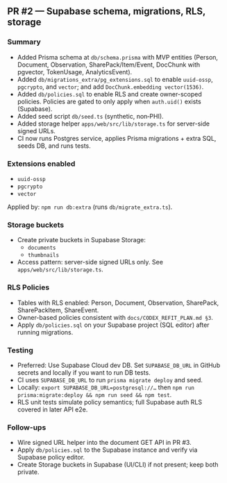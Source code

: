## PR #2 — Supabase schema, migrations, RLS, storage

### Summary
- Added Prisma schema at `db/schema.prisma` with MVP entities (Person, Document, Observation, SharePack/Item/Event, DocChunk with pgvector, TokenUsage, AnalyticsEvent).
- Added `db/migrations_extra/pg_extensions.sql` to enable `uuid-ossp`, `pgcrypto`, and `vector`; and add `DocChunk.embedding vector(1536)`.
- Added `db/policies.sql` to enable RLS and create owner-scoped policies. Policies are gated to only apply when `auth.uid()` exists (Supabase).
- Added seed script `db/seed.ts` (synthetic, non‑PHI).
- Added storage helper `apps/web/src/lib/storage.ts` for server-side signed URLs.
- CI now runs Postgres service, applies Prisma migrations + extra SQL, seeds DB, and runs tests.

### Extensions enabled
- `uuid-ossp`
- `pgcrypto`
- `vector`

Applied by: `npm run db:extra` (runs `db/migrate_extra.ts`).

### Storage buckets
- Create private buckets in Supabase Storage:
  - `documents`
  - `thumbnails`
- Access pattern: server-side signed URLs only. See `apps/web/src/lib/storage.ts`.

### RLS Policies
- Tables with RLS enabled: Person, Document, Observation, SharePack, SharePackItem, ShareEvent.
- Owner-based policies consistent with `docs/CODEX_REFIT_PLAN.md §3`.
- Apply `db/policies.sql` on your Supabase project (SQL editor) after running migrations.

### Testing
- Preferred: Use Supabase Cloud dev DB. Set `SUPABASE_DB_URL` in GitHub secrets and locally if you want to run DB tests.
- CI uses `SUPABASE_DB_URL` to run `prisma migrate deploy` and seed.
- Locally: `export SUPABASE_DB_URL=postgresql://…` then `npm run prisma:migrate:deploy && npm run seed && npm test`.
- RLS unit tests simulate policy semantics; full Supabase auth RLS covered in later API e2e.

### Follow-ups
- Wire signed URL helper into the document GET API in PR #3.
- Apply `db/policies.sql` to the Supabase instance and verify via Supabase policy editor.
- Create Storage buckets in Supabase (UI/CLI) if not present; keep both private.
